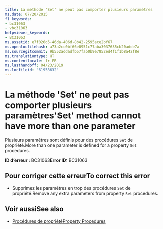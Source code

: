```yaml
---
title: La méthode 'Set' ne peut pas comporter plusieurs paramètres
ms.date: 07/20/2015
f1_keywords:
- bc31063
- vbc31063
helpviewer_keywords:
- BC31063
ms.assetid: e7f026d5-46da-406d-8b42-2595ace2bf67
ms.openlocfilehash: a73a2cc0bf66e0951c77aba3037635cb20adde7a
ms.sourcegitcommit: 9b552addadfb57fab0b9e7852ed4f1f1b8a42f8e
ms.translationtype: HT
ms.contentlocale: fr-FR
ms.lasthandoff: 04/23/2019
ms.locfileid: "61958632"
---
```

# <a name="set-method-cannot-have-more-than-one-parameter"></a><span data-ttu-id="4a790-102">La méthode 'Set' ne peut pas comporter plusieurs paramètres</span><span class="sxs-lookup"><span data-stu-id="4a790-102">'Set' method cannot have more than one parameter</span></span>
<span data-ttu-id="4a790-103">Plusieurs paramètres sont définis pour des procédures `Set` de propriété.</span><span class="sxs-lookup"><span data-stu-id="4a790-103">More than one parameter is defined for a property `Set` procedures.</span></span>  
  
 <span data-ttu-id="4a790-104">**ID d’erreur :** BC31063</span><span class="sxs-lookup"><span data-stu-id="4a790-104">**Error ID:** BC31063</span></span>  
  
## <a name="to-correct-this-error"></a><span data-ttu-id="4a790-105">Pour corriger cette erreur</span><span class="sxs-lookup"><span data-stu-id="4a790-105">To correct this error</span></span>  
  
- <span data-ttu-id="4a790-106">Supprimez les paramètres en trop des procédures `Set` de propriété.</span><span class="sxs-lookup"><span data-stu-id="4a790-106">Remove any extra parameters from property `Set` procedures.</span></span>  
  
## <a name="see-also"></a><span data-ttu-id="4a790-107">Voir aussi</span><span class="sxs-lookup"><span data-stu-id="4a790-107">See also</span></span>

- [<span data-ttu-id="4a790-108">Procédures de propriété</span><span class="sxs-lookup"><span data-stu-id="4a790-108">Property Procedures</span></span>](../../visual-basic/programming-guide/language-features/procedures/property-procedures.md)

